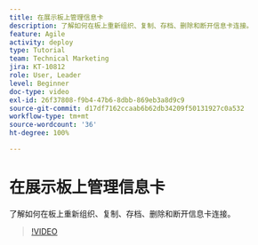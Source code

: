 ```yaml
---
title: 在展示板上管理信息卡
description: 了解如何在板上重新组织、复制、存档、删除和断开信息卡连接。
feature: Agile
activity: deploy
type: Tutorial
team: Technical Marketing
jira: KT-10812
role: User, Leader
level: Beginner
doc-type: video
exl-id: 26f37808-f9b4-47b6-8dbb-869eb3a8d9c9
source-git-commit: d17df7162ccaab6b62db34209f50131927c0a532
workflow-type: tm+mt
source-wordcount: '36'
ht-degree: 100%

---
```


# 在展示板上管理信息卡

了解如何在板上重新组织、复制、存档、删除和断开信息卡连接。

>[!VIDEO](https://video.tv.adobe.com/v/346810/?quality=12&learn=on&enablevpops)

